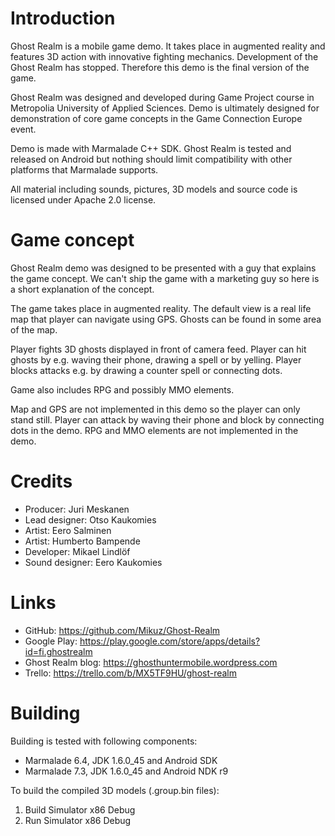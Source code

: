 # Introduction

Ghost Realm is a mobile game demo. It takes place in augmented reality and features 3D action with innovative fighting mechanics. Development of the Ghost Realm has stopped. Therefore this demo is the final version of the game.

Ghost Realm was designed and developed during Game Project course in Metropolia University of Applied Sciences. Demo is ultimately designed for demonstration of core game concepts in the Game Connection Europe event.

Demo is made with Marmalade C++ SDK. Ghost Realm is tested and released on Android but nothing should limit compatibility with other platforms that Marmalade supports.

All material including sounds, pictures, 3D models and source code is licensed under Apache 2.0 license.

# Game concept

Ghost Realm demo was designed to be presented with a guy that explains the game concept. We can't ship the game with a marketing guy so here is a short explanation of the concept.

The game takes place in augmented reality. The default view is a real life map that player can navigate using GPS. Ghosts can be found in some area of the map.

Player fights 3D ghosts displayed in front of camera feed. Player can hit ghosts by e.g. waving their phone, drawing a spell or by yelling. Player blocks attacks e.g. by drawing a counter spell or connecting dots.

Game also includes RPG and possibly MMO elements.

Map and GPS are not implemented in this demo so the player can only stand still. Player can attack by waving their phone and block by connecting dots in the demo. RPG and MMO elements are not implemented in the demo.

# Credits

* Producer: Juri Meskanen
* Lead designer: Otso Kaukomies
* Artist: Eero Salminen
* Artist: Humberto Bampende
* Developer: Mikael Lindlöf
* Sound designer: Eero Kaukomies

# Links

* GitHub: https://github.com/Mikuz/Ghost-Realm
* Google Play: https://play.google.com/store/apps/details?id=fi.ghostrealm
* Ghost Realm blog: https://ghosthuntermobile.wordpress.com
* Trello: https://trello.com/b/MX5TF9HU/ghost-realm

# Building

Building is tested with following components:
* Marmalade 6.4, JDK 1.6.0_45 and Android SDK
* Marmalade 7.3, JDK 1.6.0_45 and Android NDK r9

To build the compiled 3D models (.group.bin files):

1. Build Simulator x86 Debug
1. Run Simulator x86 Debug
